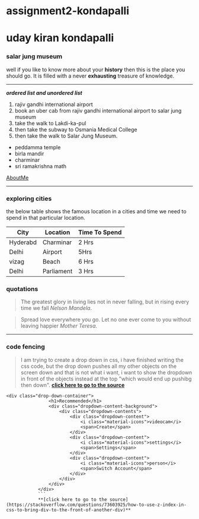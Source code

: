 # assignment2-kondapalli
# uday kiran kondapalli
### salar jung museum ###
well if you like to know more about your **history** then this is the place you should go. It is filled with a never **exhausting** treasure of knowledge.
***
***ordered list and unordered list***
1. rajiv gandhi international airport 
2. book an uber cab from rajiv gandhi international airport to salar jung museum                                      
3. take the walk to Lakdi-ka-pul 
4. then take the subway to Osmania Medical College 
5. then take the walk to Salar Jung Museum.
* peddamma temple
* birla mandir
* charminar
* sri ramakrishna math

[AboutMe](AboutMe.md)
***
### exploring cities
the below table shows the famous location in a cities and time we need to spend in that particular location.


|City |  Location | Time To Spend |
|    --- |       --- |          --- |
Hyderabd| Charminar|  2 Hrs | 
|Delhi|   Airport|    5Hrs|
|vizag| Beach|6 Hrs|
Delhi|Parliament| 3 Hrs|
### quotations
> The greatest glory in living lies not in never falling, but in rising every time we fall *Nelson Mandela*.

> Spread love everywhere you go. Let no one ever come to you without leaving happier *Mother Teresa*.

***

### code fencing
>  I am trying to create a drop down in css, i have finished writing the css code, but the drop down pushes all my other objects on the screen down and that is not what i want, i want to show the dropdown in front of the objects instead at the top "which would end up pushibg then down".
> **[click here to go to the source](https://stackoverflow.com/questions/73603925/how-to-use-z-index-in-css-to-bring-div-to-the-front-of-another-div)**
```
<div class="drop-down-container">
                <h1>Recommended</h1>
                <div class="dropdown-content-background">
                    <div class="dropdown-contents">
                        <div class="dropdown-content">
                            <i class="material-icons">videocam</i>
                            <span>Create</span>
                        </div>
                        <div class="dropdown-content">
                            <i class="material-icons">settings</i>
                            <span>Settings</span>
                        </div>
                        <div class="dropdown-content">
                            <i class="material-icons">person</i>
                            <span>Switch Account</span>
                        </div>
                    </div>
                </div>
            </div>
            ```
            **[click here to go to the source](https://stackoverflow.com/questions/73603925/how-to-use-z-index-in-css-to-bring-div-to-the-front-of-another-div)**

